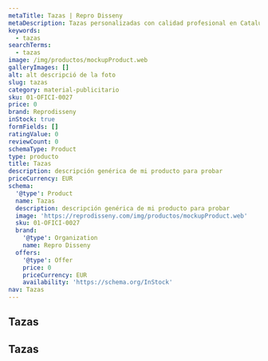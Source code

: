 ```yaml
---
metaTitle: Tazas | Repro Disseny
metaDescription: Tazas personalizadas con calidad profesional en Cataluña.
keywords:
  - tazas
searchTerms:
  - tazas
image: /img/productos/mockupProduct.web
galleryImages: []
alt: alt descripció de la foto
slug: tazas
category: material-publicitario
sku: 01-OFICI-0027
price: 0
brand: Reprodisseny
inStock: true
formFields: []
ratingValue: 0
reviewCount: 0
schemaType: Product
type: producto
title: Tazas
description: descripción genérica de mi producto para probar
priceCurrency: EUR
schema:
  '@type': Product
  name: Tazas
  description: descripción genérica de mi producto para probar
  image: 'https://reprodisseny.com/img/productos/mockupProduct.web'
  sku: 01-OFICI-0027
  brand:
    '@type': Organization
    name: Repro Disseny
  offers:
    '@type': Offer
    price: 0
    priceCurrency: EUR
    availability: 'https://schema.org/InStock'
nav: Tazas
---
```


## Tazas

## Tazas
